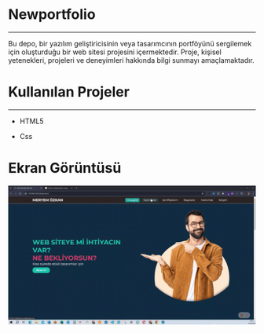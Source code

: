 ﻿<h1>Newportfolio </h1>
<hr>
Bu depo, bir yazılım geliştiricisinin veya tasarımcının portföyünü sergilemek için oluşturduğu bir web sitesi projesini içermektedir. Proje, kişisel yetenekleri, projeleri ve deneyimleri hakkında bilgi sunmayı amaçlamaktadır.<br>

<h1>Kullanılan Projeler</h1>
<hr>

- HTML5 <br>

- Css <br>

<h1>Ekran Görüntüsü</h1>

![](Newprtfolyo.gif)
